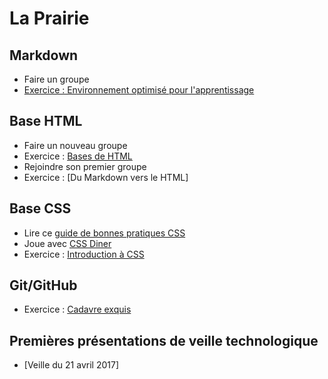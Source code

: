 # La Prairie

## Markdown

- Faire un groupe 
- [Exercice : Environnement optimisé pour l'apprentissage](https://github.com/becodeorg/And-learning-environment)


## Base HTML

- Faire un nouveau groupe
- Exercice : [Bases de HTML](https://github.com/becodeorg/BXLCentral/blob/master/01-La-prairie/exercice-html-basic.md)
- Rejoindre son premier groupe 
- Exercice : [Du Markdown vers le HTML]

## Base CSS

- Lire ce [guide de bonnes pratiques CSS](http://guidecss.fr/)
- Joue avec [CSS Diner](http://flukeout.github.io/)
- Exercice : [Introduction à CSS](https://github.com/becodeorg/BXLCentral/blob/master/01-La-prairie/exercice-markdown-to-html-and-css.md)

## Git/GitHub

- Exercice : [Cadavre exquis](https://github.com/becodeorg/BXLCentral/blob/master/01-La-prairie/exercice-cadavre-exquis.md)



## Premières présentations de veille technologique
- [Veille du 21 avril 2017]
